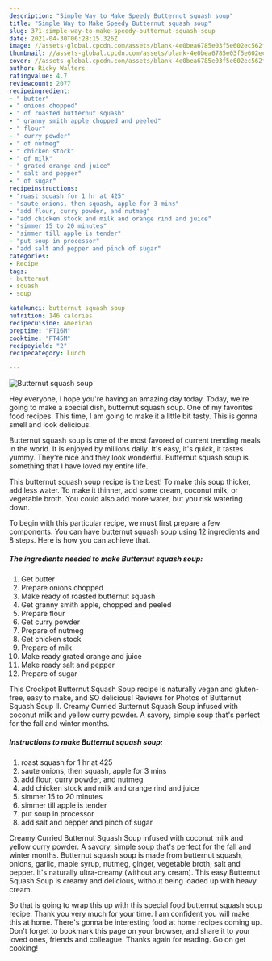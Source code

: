 ```yaml
---
description: "Simple Way to Make Speedy Butternut squash soup"
title: "Simple Way to Make Speedy Butternut squash soup"
slug: 371-simple-way-to-make-speedy-butternut-squash-soup
date: 2021-04-30T06:28:15.326Z
image: //assets-global.cpcdn.com/assets/blank-4e0bea6785e03f5e602ec562f230caae08da540cada707380b4fe1bbebba43da.png
thumbnail: //assets-global.cpcdn.com/assets/blank-4e0bea6785e03f5e602ec562f230caae08da540cada707380b4fe1bbebba43da.png
cover: //assets-global.cpcdn.com/assets/blank-4e0bea6785e03f5e602ec562f230caae08da540cada707380b4fe1bbebba43da.png
author: Ricky Walters
ratingvalue: 4.7
reviewcount: 2077
recipeingredient:
- " butter"
- " onions chopped"
- " of roasted butternut squash"
- " granny smith apple chopped and peeled"
- " flour"
- " curry powder"
- " of nutmeg"
- " chicken stock"
- " of milk"
- " grated orange and juice"
- " salt and pepper"
- " of sugar"
recipeinstructions:
- "roast squash for 1 hr at 425"
- "saute onions, then squash, apple for 3 mins"
- "add flour, curry powder, and nutmeg"
- "add chicken stock and milk and orange rind and juice"
- "simmer 15 to 20 minutes"
- "simmer till apple is tender"
- "put soup in processor"
- "add salt and pepper and pinch of sugar"
categories:
- Recipe
tags:
- butternut
- squash
- soup

katakunci: butternut squash soup 
nutrition: 146 calories
recipecuisine: American
preptime: "PT16M"
cooktime: "PT45M"
recipeyield: "2"
recipecategory: Lunch

---
```



![Butternut squash soup](//assets-global.cpcdn.com/assets/blank-4e0bea6785e03f5e602ec562f230caae08da540cada707380b4fe1bbebba43da.png)

Hey everyone, I hope you're having an amazing day today. Today, we're going to make a special dish, butternut squash soup. One of my favorites food recipes. This time, I am going to make it a little bit tasty. This is gonna smell and look delicious.

Butternut squash soup is one of the most favored of current trending meals in the world. It is enjoyed by millions daily. It's easy, it's quick, it tastes yummy. They're nice and they look wonderful. Butternut squash soup is something that I have loved my entire life.

This butternut squash soup recipe is the best! To make this soup thicker, add less water. To make it thinner, add some cream, coconut milk, or vegetable broth. You could also add more water, but you risk watering down.


To begin with this particular recipe, we must first prepare a few components. You can have butternut squash soup using 12 ingredients and 8 steps. Here is how you can achieve that.

<!--inarticleads1-->

##### The ingredients needed to make Butternut squash soup:

1. Get  butter
1. Prepare  onions chopped
1. Make ready  of roasted butternut squash
1. Get  granny smith apple, chopped and peeled
1. Prepare  flour
1. Get  curry powder
1. Prepare  of nutmeg
1. Get  chicken stock
1. Prepare  of milk
1. Make ready  grated orange and juice
1. Make ready  salt and pepper
1. Prepare  of sugar


This Crockpot Butternut Squash Soup recipe is naturally vegan and gluten-free, easy to make, and SO delicious! Reviews for Photos of Butternut Squash Soup II. Creamy Curried Butternut Squash Soup infused with coconut milk and yellow curry powder. A savory, simple soup that&#39;s perfect for the fall and winter months. 

<!--inarticleads2-->

##### Instructions to make Butternut squash soup:

1. roast squash for 1 hr at 425
1. saute onions, then squash, apple for 3 mins
1. add flour, curry powder, and nutmeg
1. add chicken stock and milk and orange rind and juice
1. simmer 15 to 20 minutes
1. simmer till apple is tender
1. put soup in processor
1. add salt and pepper and pinch of sugar


Creamy Curried Butternut Squash Soup infused with coconut milk and yellow curry powder. A savory, simple soup that&#39;s perfect for the fall and winter months. Butternut squash soup is made from butternut squash, onions, garlic, maple syrup, nutmeg, ginger, vegetable broth, salt and pepper. It&#39;s naturally ultra-creamy (without any cream). This easy Butternut Squash Soup is creamy and delicious, without being loaded up with heavy cream. 

So that is going to wrap this up with this special food butternut squash soup recipe. Thank you very much for your time. I am confident you will make this at home. There's gonna be interesting food at home recipes coming up. Don't forget to bookmark this page on your browser, and share it to your loved ones, friends and colleague. Thanks again for reading. Go on get cooking!
